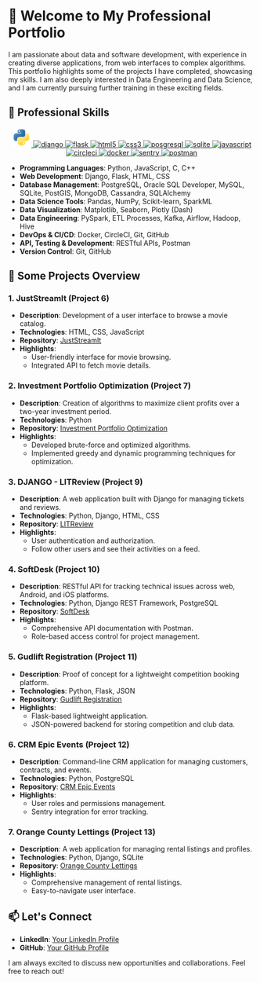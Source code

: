 # 👋 Welcome to My Professional Portfolio

I am passionate about data and software development, with experience in creating diverse applications, from web interfaces to complex algorithms.
This portfolio highlights some of the projects I have completed, showcasing my skills.
I am also deeply interested in Data Engineering and Data Science, and I am currently pursuing further training in these exciting fields.

## 💼 Professional Skills

<p align="center">
    <a href="https://www.python.org" target="_blank" rel="noreferrer"> <img src="https://raw.githubusercontent.com/devicons/devicon/master/icons/python/python-original.svg" alt="python" width="40" height="40"/</a> 
    <a href="https://www.djangoproject.com/" target="_blank" rel="noreferrer"> <img src="https://cdn.worldvectorlogo.com/logos/django.svg" alt="django" width="40" height="40"/> </a>
    <a href="https://flask.palletsprojects.com/en/3.0.x/#" target="_blank" rel="noreferrer"> <img src="https://docs.sentry.io/_next/static/media/flask.c9318ff4.svg" alt="flask" width="40" height="40"/> </a>
    <a href="https://www.w3.org/html/" target="_blank" rel="noreferrer"> <img src="https://www.blog-nouvelles-technologies.fr/wp-content/uploads/2011/01/html5-logo-1.png" alt="html5" width="40" height="40"/> </a>
    <a href="https://www.w3schools.com/css/" target="_blank" rel="noreferrer"> <img src="https://upload.wikimedia.org/wikipedia/commons/thumb/6/62/CSS3_logo.svg/800px-CSS3_logo.svg.png" alt="css3" width="40" height="40"/> </a>
    <a href="https://www.postgresql.org/" target="_blank" rel="noreferrer"> <img src="https://www.vectorlogo.zone/logos/postgresql/postgresql-icon.svg" alt="posgresql" width="40" height="40"/> </a>
    <a href="https://www.sqlite.org/" target="_blank" rel="noreferrer"> <img src="https://www.vectorlogo.zone/logos/sqlite/sqlite-icon.svg" alt="sqlite" width="40" height="40"/> </a>
    <a href="https://developer.mozilla.org/fr/docs/Web/JavaScript" target="_blank" rel="noreferrer"> <img src="https://upload.wikimedia.org/wikipedia/commons/9/99/Unofficial_JavaScript_logo_2.svg" alt="javascript" width="40" height="40"/> </a>
    <a href="https://circleci.com" target="_blank" rel="noreferrer"> <img src="https://cdn.icon-icons.com/icons2/2107/PNG/512/file_type_circleci_icon_130690.png" alt="circleci" width="40" height="40"/> </a>
    <a href="https://www.docker.com/" target="_blank" rel="noreferrer"> <img src="https://www.docker.com/wp-content/uploads/2022/03/vertical-logo-monochromatic.png" alt="docker" width="45" height="40"/> </a> 
    <a href="https://sentry.io" target="_blank" rel="noreferrer"> <img src="https://seeklogo.com/images/S/sentry-logo-36928B74C1-seeklogo.com.png" alt="sentry" width="40" height="40"/> </a>
    <a href="https://postman.com" target="_blank" rel="noreferrer"> <img src="https://www.vectorlogo.zone/logos/getpostman/getpostman-icon.svg" alt="postman" width="40" height="40"/> </a>


- **Programming Languages**: Python, JavaScript, C, C++
- **Web Development**: Django, Flask, HTML, CSS
- **Database Management**: PostgreSQL, Oracle SQL Developer, MySQL, SQLite, PostGIS, MongoDB, Cassandra, SQLAlchemy
- **Data Science Tools**: Pandas, NumPy, Scikit-learn, SparkML
- **Data Visualization**: Matplotlib, Seaborn, Plotly (Dash)
- **Data Engineering**: PySpark, ETL Processes, Kafka, Airflow, Hadoop, Hive
- **DevOps & CI/CD**: Docker, CircleCI, Git, GitHub
- **API, Testing & Development**: RESTful APIs, Postman
- **Version Control**: Git, GitHub


## 🌟 Some Projects Overview

### 1. JustStreamIt (Project 6)
- **Description**: Development of a user interface to browse a movie catalog.
- **Technologies**: HTML, CSS, JavaScript
- **Repository**: [JustStreamIt](https://github.com/samichelly/PROJET_6_JustStreamIt)
- **Highlights**:
  - User-friendly interface for movie browsing.
  - Integrated API to fetch movie details.

### 2. Investment Portfolio Optimization (Project 7)
- **Description**: Creation of algorithms to maximize client profits over a two-year investment period.
- **Technologies**: Python
- **Repository**: [Investment Portfolio Optimization](https://github.com/samichelly/P7__Solve_by_algo)
- **Highlights**:
  - Developed brute-force and optimized algorithms.
  - Implemented greedy and dynamic programming techniques for optimization.

### 3. DJANGO - LITReview (Project 9)
- **Description**: A web application built with Django for managing tickets and reviews.
- **Technologies**: Python, Django, HTML, CSS
- **Repository**: [LITReview](https://github.com/samichelly/P9__Django_web_app)
- **Highlights**:
  - User authentication and authorization.
  - Follow other users and see their activities on a feed.

### 4. SoftDesk (Project 10)
- **Description**: RESTful API for tracking technical issues across web, Android, and iOS platforms.
- **Technologies**: Python, Django REST Framework, PostgreSQL
- **Repository**: [SoftDesk](https://github.com/samichelly/P10__API-Rest_SoftDesk)
- **Highlights**:
  - Comprehensive API documentation with Postman.
  - Role-based access control for project management.

### 5. Gudlift Registration (Project 11)
- **Description**: Proof of concept for a lightweight competition booking platform.
- **Technologies**: Python, Flask, JSON
- **Repository**: [Gudlift Registration](https://github.com/samichelly/P11__Gudlift_registration)
- **Highlights**:
  - Flask-based lightweight application.
  - JSON-powered backend for storing competition and club data.

### 6. CRM Epic Events (Project 12)
- **Description**: Command-line CRM application for managing customers, contracts, and events.
- **Technologies**: Python, PostgreSQL
- **Repository**: [CRM Epic Events](https://github.com/samichelly/P12__Epic_Events)
- **Highlights**:
  - User roles and permissions management.
  - Sentry integration for error tracking.

### 7. Orange County Lettings (Project 13)
- **Description**: A web application for managing rental listings and profiles.
- **Technologies**: Python, Django, SQLite
- **Repository**: [Orange County Lettings](https://github.com/samichelly/P13__OC_Lettings)
- **Highlights**:
  - Comprehensive management of rental listings.
  - Easy-to-navigate user interface.
<!---
-->


## 📫 Let's Connect
- **LinkedIn**: [Your LinkedIn Profile](https://www.linkedin.com/in/sami-chelly/)
- **GitHub**: [Your GitHub Profile](https://github.com/samichelly)

I am always excited to discuss new opportunities and collaborations. Feel free to reach out!
